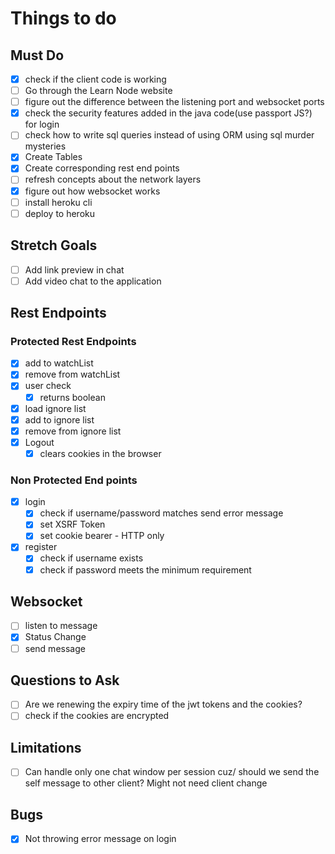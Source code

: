 # Things to do

## Must Do

- [x] check if the client code is working
- [ ] Go through the Learn Node website
- [ ] figure out the difference between the listening port and websocket ports
- [x] check the security features added in the java code(use passport JS?) for login
- [ ] check how to write sql queries instead of using ORM using sql murder mysteries
- [x] Create Tables
- [x] Create corresponding rest end points
- [ ] refresh concepts about the network layers
- [x] figure out how websocket works
- [ ] install heroku cli
- [ ] deploy to heroku

## Stretch Goals

- [ ] Add link preview in chat
- [ ] Add video chat to the application

## Rest Endpoints

### Protected Rest Endpoints

- [x] add to watchList
- [x] remove from watchList
- [x] user check
  - [x] returns boolean
- [x] load ignore list
- [x] add to ignore list
- [x] remove from ignore list
- [x] Logout
  - [x] clears cookies in the browser

### Non Protected End points

- [x] login
  - [x] check if username/password matches send error message
  - [x] set XSRF Token
  - [x] set cookie bearer  - HTTP only
- [x] register
  - [x] check if username exists
  - [x] check if password meets the minimum requirement

## Websocket

- [ ] listen to message
- [x] Status Change
- [ ] send message

## Questions to Ask

- [ ] Are we renewing the expiry time of the jwt tokens and the cookies?
- [ ] check if the cookies are encrypted

## Limitations

- [ ] Can handle only one chat window per session cuz/ should we send the self message to other client? Might not need client change

## Bugs

- [x] Not throwing error message on login